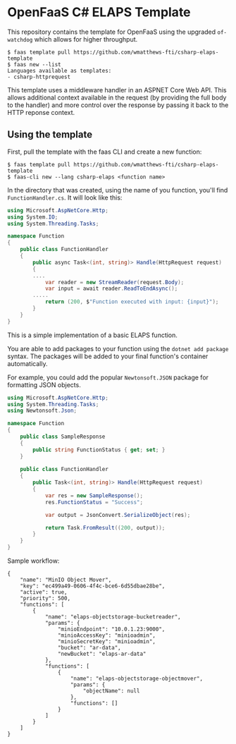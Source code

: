 # OpenFaaS C# ELAPS Template

This repository contains the template for OpenFaaS using the upgraded `of-watchdog` which allows for higher throughput.

```
$ faas template pull https://github.com/wmatthews-fti/csharp-elaps-template
$ faas new --list
Languages available as templates:
- csharp-httprequest
```

This template uses a middleware handler in an ASPNET Core Web API. This allows additional context available in the request (by providing the full body to the handler) and more control over the response by passing it back to the HTTP reponse context.

## Using the template
First, pull the template with the faas CLI and create a new function:

```
$ faas template pull https://github.com/wmatthews-fti/csharp-elaps-template
$ faas-cli new --lang csharp-elaps <function name>
```

In the directory that was created, using the name of you function, you'll find `FunctionHandler.cs`. It will look like this:

``` csharp
using Microsoft.AspNetCore.Http;
using System.IO;
using System.Threading.Tasks;

namespace Function
{
    public class FunctionHandler
    {
        public async Task<(int, string)> Handle(HttpRequest request)
        {
        ....
            var reader = new StreamReader(request.Body);
            var input = await reader.ReadToEndAsync();
        .....
            return (200, $"Function executed with input: {input}");
        }
    }
}
```

This is a simple implementation of a basic ELAPS function. 

You are able to add packages to your function using the `dotnet add package` syntax. The packages will be added to your final function's container automatically.

For example, you could add the popular `Newtonsoft.JSON` package for formatting JSON objects.

```csharp
using Microsoft.AspNetCore.Http;
using System.Threading.Tasks;
using Newtonsoft.Json;

namespace Function
{
    public class SampleResponse
    {
        public string FunctionStatus { get; set; }
    }
    
    public class FunctionHandler
    {
        public Task<(int, string)> Handle(HttpRequest request)
        {
            var res = new SampleResponse();
            res.FunctionStatus = "Success";

            var output = JsonConvert.SerializeObject(res);

            return Task.FromResult((200, output));
        }
    }
}
```

Sample workflow:

```
{
    "name": "MinIO Object Mover",
    "key": "ec499a49-0606-4f4c-bce6-6d55dbae28be",
    "active": true,
    "priority": 500,
    "functions": [
        {
            "name": "elaps-objectstorage-bucketreader",
            "params": {
                "minioEndpoint": "10.0.1.23:9000",
                "minioAccessKey": "minioadmin",
                "minioSecretKey": "minioadmin",
                "bucket": "ar-data",
                "newBucket": "elaps-ar-data"
            },
            "functions": [
                {
                    "name": "elaps-objectstorage-objectmover",
                    "params": {
                        "objectName": null
                    },
                    "functions": []
                }
            ]
        }
    ]
}
```
